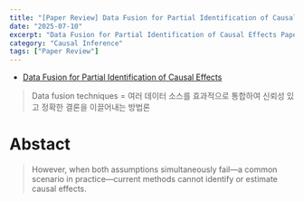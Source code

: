 ```yaml
---
title: "[Paper Review] Data Fusion for Partial Identification of Causal Effects"
date: "2025-07-10"
excerpt: "Data Fusion for Partial Identification of Causal Effects Paper review"
category: "Causal Inference"
tags: ["Paper Review"]
---
```


- [Data Fusion for Partial Identification of Causal Effects](https://arxiv.org/pdf/2505.24296)


> Data fusion techniques = 여러 데이터 소스를 효과적으로 통합하여 신뢰성 있고 정확한 결론을 이끌어내는 방법론

# Abstact

> However, when both assumptions simultaneously fail—a common scenario in practice—current methods cannot identify or estimate causal effects.

